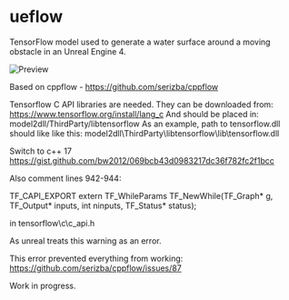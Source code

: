 # ueflow
TensorFlow model used to generate a water surface around a moving obstacle in an Unreal Engine 4.

![Preview](prev.png)

Based on cppflow - https://github.com/serizba/cppflow


Tensorflow C API libraries are needed. They can be downloaded from:
https://www.tensorflow.org/install/lang_c
And should be placed in:
model2dll/ThirdParty/libtensorflow
As an example, path to tensorflow.dll should like like this:
model2dll\ThirdParty\libtensorflow\lib\tensorflow.dll

Switch to c++ 17
https://gist.github.com/bw2012/069bcb43d0983217dc36f782fc2f1bcc

Also comment lines 942-944:

TF_CAPI_EXPORT extern TF_WhileParams TF_NewWhile(TF_Graph* g, TF_Output* inputs,
                                                 int ninputs,
                                                 TF_Status* status);

in 
tensorflow\c\c_api.h

As unreal treats this warning as an error.

This error prevented everything from working:
https://github.com/serizba/cppflow/issues/87

Work in progress.

